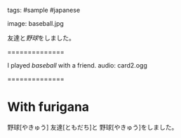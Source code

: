 
tags: #sample #japanese

image: baseball.jpg

友達と*野球*をしました。

==============

I played *baseball* with a friend.
audio: card2.ogg

==============

# With furigana

野球[やきゅう]
友達[ともだち]と 野球[やきゅう]をしました。
